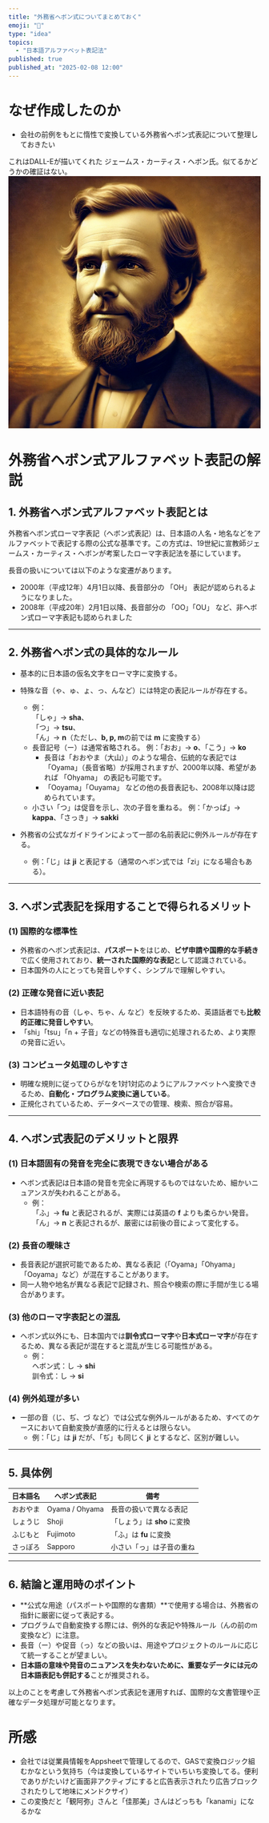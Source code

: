 ```yaml
---
title: "外務省ヘボン式についてまとめておく"
emoji: "🦆"
type: "idea"
topics:
  - "日本語アルファベット表記法"
published: true
published_at: "2025-02-08 12:00"
---
```


# なぜ作成したのか
- 会社の前例をもとに惰性で変換している外務省ヘボン式表記について整理しておきたい

これはDALL-Eが描いてくれた ジェームス・カーティス・ヘボン氏。似てるかどうかの確証はない。
![](/images/2025020800001/2025020801.webp)

# 外務省ヘボン式アルファベット表記の解説

## 1. **外務省ヘボン式アルファベット表記とは**
外務省ヘボン式ローマ字表記（ヘボン式表記）は、日本語の人名・地名などをアルファベットで表記する際の公式な基準です。この方式は、19世紀に宣教師ジェームス・カーティス・ヘボンが考案したローマ字表記法を基にしています。

長音の扱いについては以下のような変遷があります。

- 2000年（平成12年）4月1日以降、長音部分の 「OH」 表記が認められるようになりました。
- 2008年（平成20年）2月1日以降、長音部分の 「OO」「OU」 など、非ヘボン式ローマ字表記も認められました​

---

## 2. **外務省ヘボン式の具体的なルール**

- 基本的に日本語の仮名文字をローマ字に変換する。
- 特殊な音（ゃ、ゅ、ょ、っ、んなど）には特定の表記ルールが存在する。
  - 例：  
    「しゃ」→ **sha**、  
    「つ」→ **tsu**、  
    「ん」→ **n**（ただし、**b, p, m**の前では **m** に変換する）
  - 長音記号（ー）は通常省略される。
    例：「おお」→ **o**、「こう」→ **ko**  
    - 長音は「おおやま（大山）」のような場合、伝統的な表記では 「Oyama」（長音省略）が採用されますが、2000年以降、希望があれば 「Ohyama」 の表記も可能です。
    - 「Ooyama」「Ouyama」 などの他の長音表記も、2008年以降は認められています。
  - 小さい「つ」は促音を示し、次の子音を重ねる。
    例：「かっぱ」→ **kappa**、「さっき」→ **sakki**

- 外務省の公式なガイドラインによって一部の名前表記に例外ルールが存在する。
  - 例：「じ」は **ji** と表記する（通常のヘボン式では「zi」になる場合もある）。

---

## 3. **ヘボン式表記を採用することで得られるメリット**

### (1) **国際的な標準性**
- 外務省のヘボン式表記は、**パスポート**をはじめ、**ビザ申請や国際的な手続き**で広く使用されており、**統一された国際的な表記**として認識されている。
- 日本国外の人にとっても発音しやすく、シンプルで理解しやすい。

### (2) **正確な発音に近い表記**
- 日本語特有の音（しゃ、ちゃ、ん など）を反映するため、英語話者でも**比較的正確に発音しやすい**。
- 「shi」「tsu」「n + 子音」などの特殊音も適切に処理されるため、より実際の発音に近い。

### (3) **コンピュータ処理のしやすさ**
- 明確な規則に従ってひらがなを1対1対応のようにアルファベットへ変換できるため、**自動化・プログラム変換に適している**。
- 正規化されているため、データベースでの管理、検索、照合が容易。

---

## 4. **ヘボン式表記のデメリットと限界**

### (1) **日本語固有の発音を完全に表現できない場合がある**
- ヘボン式表記は日本語の発音を完全に再現するものではないため、細かいニュアンスが失われることがある。
  - 例：  
    「ふ」→ **fu** と表記されるが、実際には英語の **f** よりも柔らかい発音。  
    「ん」→ **n** と表記されるが、厳密には前後の音によって変化する。

### (2) **長音の曖昧さ**
- 長音表記が選択可能であるため、異なる表記（「Oyama」「Ohyama」「Ooyama」など）が混在することがあります。
- 同一人物や地名が異なる表記で記録され、照合や検索の際に手間が生じる場合があります。

### (3) **他のローマ字表記との混乱**
- ヘボン式以外にも、日本国内では**訓令式ローマ字**や**日本式ローマ字**が存在するため、異なる表記が混在すると混乱が生じる可能性がある。
  - 例：  
    ヘボン式：し → **shi**  
    訓令式：し → **si**

### (4) **例外処理が多い**
- 一部の音（じ、ぢ、づ など）では公式な例外ルールがあるため、すべてのケースにおいて自動変換が直感的に行えるとは限らない。
  - 例：「じ」は **ji** だが、「ぢ」も同じく **ji** とするなど、区別が難しい。

---

## 5. **具体例**

| 日本語名    |  ヘボン式表記   | 備考                       |
| ----------- | -------------- | -------------------------- |
| おおやま        | Oyama / Ohyama         | 長音の扱いで異なる表記      |
| しょうじ      | Shoji          | 「しょう」は **sho** に変換 |
| ふじもと      | Fujimoto       | 「ふ」は **fu** に変換      |
| さっぽろ        | Sapporo        | 小さい「っ」は子音の重ね   |

---

## 6. **結論と運用時のポイント**

- **公式な用途（パスポートや国際的な書類）**で使用する場合は、外務省の指針に厳密に従って表記する。
- プログラムで自動変換する際には、例外的な表記や特殊ルール（んの前のm変換など）に注意。
- 長音（ー）や促音（っ）などの扱いは、用途やプロジェクトのルールに応じて統一することが望ましい。
- **日本語の意味や発音のニュアンスを失わないために、重要なデータには元の日本語表記も併記する**ことが推奨される。

以上のことを考慮して外務省ヘボン式表記を運用すれば、国際的な文書管理や正確なデータ処理が可能となります。

# 所感
- 会社では従業員情報をAppsheetで管理してるので、GASで変換ロジック組むかなという気持ち（今は変換しているサイトでいちいち変換してる。便利でありがたいけど画面非アクティブにすると広告表示されたり広告ブロックされたりして地味にメンドクサイ）
- この変換だと「観阿弥」さんと「佳那美」さんはどっちも「kanami」になるかな